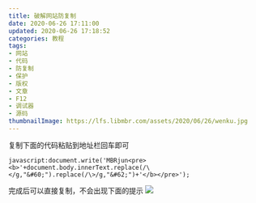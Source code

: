 ```yaml
---
title: 破解网站防复制
date: 2020-06-26 17:11:00
updated: 2020-06-26 17:18:52
categories: 教程
tags:
- 网站
- 代码
- 防复制
- 保护
- 版权
- 文章
- F12
- 调试器
- 源码
thumbnailImage: https://lfs.libmbr.com/assets/2020/06/26/wenku.jpg
---
```


复制下面的代码粘贴到地址栏回车即可
```
javascript:document.write('MBRjun<pre><b>'+document.body.innerText.replace(/\</g,"&#60;").replace(/\>/g,"&#62;")+'</b></pre>');
```
<!-- more -->

完成后可以直接复制，不会出现下面的提示
![  ][1]


  [1]: https://lfs.libmbr.com/assets/2020/06/26/wenku.jpg